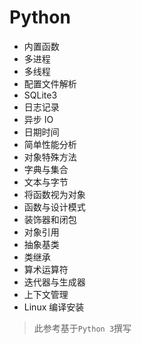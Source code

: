 # Python

- 内置函数
- 多进程
- 多线程
- 配置文件解析
- SQLite3
- 日志记录
- 异步 IO
- 日期时间
- 简单性能分析
- 对象特殊方法
- 字典与集合
- 文本与字节
- 将函数视为对象
- 函数与设计模式
- 装饰器和闭包
- 对象引用
- 抽象基类
- 类继承
- 算术运算符
- 迭代器与生成器
- 上下文管理
- Linux 编译安装

>此参考基于`Python 3`撰写
